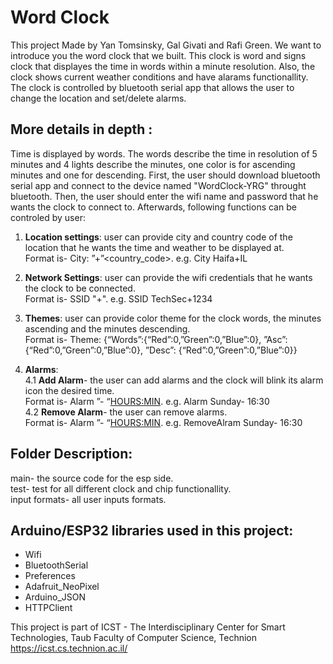 # Word Clock
This project Made by Yan Tomsinsky, Gal Givati and Rafi Green.
We want to introduce you the word clock that we built. This clock is word and signs clock that displayes the time in words within a minute resolution. 
Also, the clock shows current weather conditions and have alarams functionallity.
The clock is controlled by bluetooth serial app that allows the user to change the location and set/delete alarms.

## More details in depth :
Time is displayed by words. The words describe the time in resolution of 5 minutes and 4 lights describe the minutes, one color is for ascending minutes and one for descending.
First, the user should download bluetooth serial app and connect to the device named "WordClock-YRG" throught bluetooth. Then, the user should enter the wifi name and password that he wants the clock to connect to.
Afterwards, following functions can be controled by user:

1. **Location settings**: user can provide city and country code of the location that he wants the time and weather to be displayed at.  <br>
Format is- City: <city name>”+”<country_code>. e.g. City Haifa+IL

2. **Network Settings**: user can provide the wifi credentials that he wants the clock to be connected. <br>
Format is- SSID <network>"+"<password>. e.g. SSID TechSec+1234

3. **Themes**: user can provide color theme for the clock words, the minutes ascending and the minutes descending. <br>
Format is- Theme: {“Words”:{“Red”:0,”Green”:0,”Blue”:0}, ”Asc”: {“Red”:0,”Green”:0,”Blue”:0}, ”Desc”: {“Red”:0,”Green”:0,”Blue”:0}}

4. **Alarms**: <br>
4.1 **Add Alarm**- the user can add alarms and the clock will blink its alarm icon the desired time. <br>
Format is- Alarm <Day>”- “<HOURS:MIN>. e.g. Alarm Sunday- 16:30 <br>
4.2 **Remove Alarm**- the user can remove alarms. <br>
Format is- Alarm <Day>”- “<HOURS:MIN>. e.g. RemoveAlram Sunday- 16:30 <br>

## Folder Description:
main- the source code for the esp side. <br>
test- test for all different clock and chip functionallity. <br>
input formats- all user inputs formats. <br>

## Arduino/ESP32 libraries used in this project:
- Wifi <br>
- BluetoothSerial <br>
- Preferences <br>
- Adafruit_NeoPixel <br>
- Arduino_JSON <br>
- HTTPClient <br>

This project is part of ICST - The Interdisciplinary Center for Smart Technologies, Taub Faculty of Computer Science, Technion https://icst.cs.technion.ac.il/
